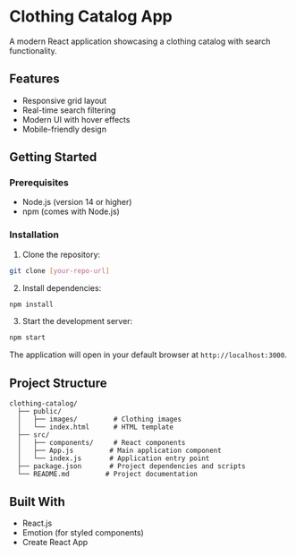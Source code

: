 # Clothing Catalog App

A modern React application showcasing a clothing catalog with search functionality.

## Features

- Responsive grid layout
- Real-time search filtering
- Modern UI with hover effects
- Mobile-friendly design

## Getting Started

### Prerequisites

- Node.js (version 14 or higher)
- npm (comes with Node.js)

### Installation

1. Clone the repository:
```bash
git clone [your-repo-url]
```

2. Install dependencies:
```bash
npm install
```

3. Start the development server:
```bash
npm start
```

The application will open in your default browser at `http://localhost:3000`.

## Project Structure

```
clothing-catalog/
  ├── public/
  │   ├── images/         # Clothing images
  │   └── index.html      # HTML template
  ├── src/
  │   ├── components/     # React components
  │   ├── App.js         # Main application component
  │   └── index.js       # Application entry point
  ├── package.json       # Project dependencies and scripts
  └── README.md         # Project documentation
```

## Built With

- React.js
- Emotion (for styled components)
- Create React App 